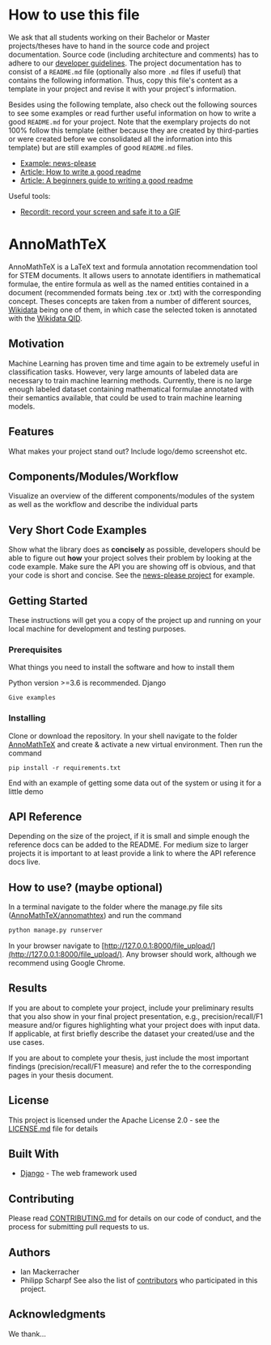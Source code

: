 #  How to use this file

We ask that all students working on their Bachelor or Master projects/theses have to hand in the source code and project documentation. Source code (including architecture and comments) has to adhere to our [developer guidelines](https://isgroup.atlassian.net/wiki/spaces/STUD/pages/1409184/Developer+Guidelines). The project documentation has to consist of a `README.md` file (optionally also more `.md` files if useful) that contains the following information. Thus, copy this file's content as a template in your project and revise it with your project's information.

Besides using the following template, also check out the following sources to see some examples or read further useful information on how to write a good `README.md` for your project. Note that the exemplary projects do not 100% follow this template (either because they are created by third-parties or were created before we consolidated all the information into this template) but are still examples of good `README.md` files.
* [Example: news-please](https://github.com/fhamborg/news-please/blob/master/README.md)
* [Article: How to write a good readme](https://bulldogjob.com/news/449-how-to-write-a-good-readme-for-your-github-project)
* [Article: A beginners guide to writing a good readme](https://medium.com/@meakaakka/a-beginners-guide-to-writing-a-kickass-readme-7ac01da88ab3)

Useful tools:
* [Recordit: record your screen and safe it to a GIF](http://recordit.co/)

# AnnoMathTeX

AnnoMathTeX is a LaTeX text and formula annotation recommendation tool for STEM documents. It allows users to annotate 
identifiers in mathematical formulae, the entire formula as well as the named entities contained in a document 
(recommended formats being .tex or .txt) with the corresponding concept. Theses concepts are taken from a number of 
different sources, [Wikidata](https://www.wikidata.org) being one of them, in which case the selected token is annotated
with the [Wikidata QID](https://en.wikipedia.org/wiki/Wikidata#Items).

## Motivation
Machine Learning has proven time and time again to be extremely useful in classification tasks. However, very large 
amounts of labeled data are necessary to train machine learning methods. Currently, there is no large enough labeled 
dataset containing mathematical formulae annotated with their semantics available, that could be used to train machine 
learning models.
## Features

What makes your project stand out? Include logo/demo screenshot etc.

## Components/Modules/Workflow

Visualize an overview of the different components/modules of the system as well as the workflow and describe the individual parts

## Very Short Code Examples

Show what the library does as **concisely** as possible, developers should be able to figure out **how** your project solves their problem by looking at the code example. Make sure the API you are showing off is obvious, and that your code is short and concise. See the [news-please project](https://github.com/fhamborg/news-please/blob/master/README.md#use-within-your-own-code-as-a-library) for example.

## Getting Started

These instructions will get you a copy of the project up and running on your local machine for development and testing purposes.

### Prerequisites

What things you need to install the software and how to install them

Python version >=3.6 is recommended.
Django 


```
Give examples
```

### Installing

Clone or download the repository. In your shell navigate to the folder [AnnoMathTeX](/AnnoMathTeX) and create & activate
a new virtual environment. Then run the command
```
pip install -r requirements.txt
```



End with an example of getting some data out of the system or using it for a little demo

## API Reference

Depending on the size of the project, if it is small and simple enough the reference docs can be added to the README. For medium size to larger projects it is important to at least provide a link to where the API reference docs live.

## How to use? (maybe optional)

In a terminal navigate to the folder where the manage.py file sits ([AnnoMathTeX/annomathtex](/AnnoMathTeX/annomathtex))
and run the command
```python
python manage.py runserver
```
In your browser navigate to [http://127.0.0.1:8000/file_upload/](http://127.0.0.1:8000/file_upload/). Any browser should 
work, although we recommend using Google Chrome.

## Results

If you are about to complete your project, include your preliminary results that you also show in your final project presentation, e.g., precision/recall/F1 measure and/or figures highlighting what your project does with input data. If applicable, at first briefly describe the dataset your created/use and the use cases.

If you are about to complete your thesis, just include the most important findings (precision/recall/F1 measure) and refer the to the corresponding pages in your thesis document.

## License

This project is licensed under the Apache License 2.0 - see the [LICENSE.md](LICENSE.md) file for details

## Built With

* [Django](https://www.djangoproject.com) - The web framework used

## Contributing

Please read [CONTRIBUTING.md](https://gist.github.com/AnnoMathTeX/contributing) for details on our code of conduct, and the process for submitting pull requests to us.

## Authors

* Ian Mackerracher
* Philipp Scharpf
See also the list of [contributors](https://github.com/philsMINT/AnnoMathTeX/contributors) who participated in this project.

## Acknowledgments

We thank...
